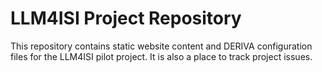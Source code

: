 # LLM4ISI Project Repository
This repository contains static website content and DERIVA configuration files for the LLM4ISI pilot project. 
It is also a place to track project issues.
